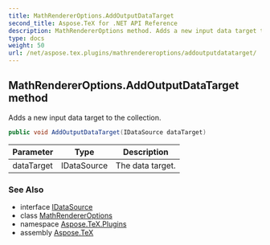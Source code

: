 ```yaml
---
title: MathRendererOptions.AddOutputDataTarget
second_title: Aspose.TeX for .NET API Reference
description: MathRendererOptions method. Adds a new input data target to the collection
type: docs
weight: 50
url: /net/aspose.tex.plugins/mathrendereroptions/addoutputdatatarget/
---
```

## MathRendererOptions.AddOutputDataTarget method

Adds a new input data target to the collection.

```csharp
public void AddOutputDataTarget(IDataSource dataTarget)
```

| Parameter | Type | Description |
| --- | --- | --- |
| dataTarget | IDataSource | The data target. |

### See Also

* interface [IDataSource](../../idatasource/)
* class [MathRendererOptions](../)
* namespace [Aspose.TeX.Plugins](../../mathrendereroptions/)
* assembly [Aspose.TeX](../../../)


